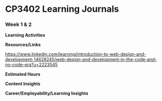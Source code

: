 # CP3402 Learning Journals
### **Week 1 & 2**


**Learning Activities**


**Resources/Links**

https://www.linkedin.com/learning/introduction-to-web-design-and-development-14628245/web-design-and-development-in-the-code-and-no-code-era?u=2223545


**Estimated Hours**


**Content Insights**


**Career/Employability/Learning Insights**
